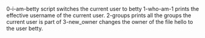0-i-am-betty script switches the current user to betty
1-who-am-1 prints the effective username of the current user.
2-groups prints all the groups the current user is part of
3-new_owner changes the owner of the file hello to the user betty.
